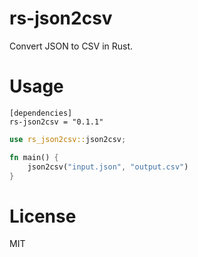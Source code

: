 # rs-json2csv

Convert JSON to CSV in Rust.

# Usage

```
[dependencies]
rs-json2csv = "0.1.1"
```

```rust
use rs_json2csv::json2csv;

fn main() {
    json2csv("input.json", "output.csv")
}
```

# License

MIT
